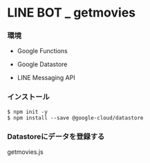 # LINE BOT _ getmovies

### 環境
- Google Functions

- Google Datastore

- LINE Messaging API


### インストール
```
$ npm init -y
$ npm install --save @google-cloud/datastore

```

### Datastoreにデータを登録する
getmovies.js